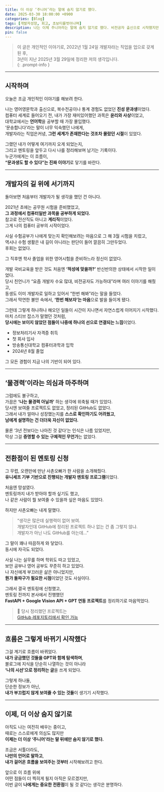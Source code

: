 ```yaml
---
title: 더 이상 ‘주니어’라는 말에 숨지 않기로 했다.
date: 2025-03-30 18:00:00 +0900
categories: [Blog]
tags: [개발자성장, 회고, 초보티를벗어나며]
description: 나는 이제 주니어라는 말에 숨지 않기로 했다. 비전공자 출신으로 시작했지만, 내가 걸어온 흐름과 쌓아온 감각은 부끄럽지 않다. 이 글은 그간의 여정을 정리하며, 나 자신을 개발자로 인정하기로 한 선언이다.
pin: false
---
```


> 이 글은 개인적인 이야기로, 2022년 1월 24일 개발자라는 직업을 업으로 갖게 된 후,  
> 3년이 지난 2025년 3월 29일에 정리한 저의 생각입니다.  
{: .prompt-info }

---

## 시작하며

오늘은 조금 개인적인 이야기를 해보려 한다.

나는 영어영문학과 출신으로, 복수전공이나 통계 경험도 없었던 **진성 문과생**이었다.  
컴퓨터 세계로 들어오기 전, 내가 가장 재미있어했던 과목은 **윤리와 사상**이었고,  
대학교에서는 **언어학**을 공부할 때 가장 몰입했다.  
‘문송합니다’라는 말이 너무 익숙했던 나에게,  
개발자라는 직업은커녕, **그런 세계가 존재한다는 것조차 몰랐던 시절**이 있었다.

그랬던 내가 어떻게 여기까지 오게 되었는지,  
그리고 멘토링을 앞두고 다시 나를 정리해보며 남기는 기록이다.  
누군가에게는 이 흐름이,  
**“문과생도 할 수 있다”는 진짜 이야기**로 닿기를 바란다.

---

## 개발자의 길 위에 서기까지

돌아보면 처음부터 개발자가 될 생각을 했던 건 아니다.

2021년 초에는 공무원 시험을 준비했었고,  
**그 과정에서 컴퓨터일반 과목을 공부하게 되었다.**  
참고로 전산직도 아니고 **계리직**이었다.  
그게 나의 컴퓨터 공부의 시작이었다.

사실 수험공부가 나에게 맞는지 확인해보려는 마음으로 그 해 3월 시험을 치렀고,  
역시나 수험 생활은 내 길이 아니라는 판단이 들어 깔끔히 그만두었다.  
후회는 없었다.

그 직후엔 학사 졸업을 위한 영어시험을 준비하느라 정신이 없었다.

개발 국비교육을 받은 것도 처음엔 **‘적성에 맞을까?’** 반신반의한 상태에서 시작한 일이었다.  
당시 친언니가 “요즘 개발자 수요 많대, 비전공자도 가능하대”라며 여러 이야기를 해줬고,  
동생도 이미 개발자로 일하고 있어서 “한번 해봐”라는 말을 들었다.  
그래서 막연한 불안 속에서, **‘한번 해보자’는 마음**으로 발을 들이게 됐다.

그런데 그렇게 하나하나 해오던 일들이 시간이 지나면서 자연스럽게 이어지기 시작했다.  
마치 스티브 잡스가 말했던 것처럼,  
**당시에는 보이지 않았던 점들이 나중에 하나의 선으로 연결되는 느낌**이었다.

- 정보처리기사 자격증 취득  
- 첫 회사 입사  
- 방송통신대학교 컴퓨터과학과 입학  
- 2024년 8월 졸업  

그 모든 경험이 지금 나의 기반이 되어 있다.

---

## ‘물경력’이라는 의심과 마주하며

그럼에도 불구하고,  
가끔은 **‘나는 물경력 아닐까’** 하는 생각에 위축될 때가 있었다.  
당시엔 보여줄 프로젝트도 없었고, 정리된 GitHub도 없었다.  
그래서 내가 얼마나 성장했는지를 **스스로 확인하기도 어려웠고**,  
**남에게 설명하는 건 더더욱 자신이 없었다.**

물론 ‘3년 전보다는 나아진 것 같다’는 인식은 나름 있었지만,  
막상 그걸 **증명할 수 있는 구체적인 무언가**는 없었다.

---

## 전환점이 된 멘토링 신청

그 무렵, 오랜만에 만난 사촌오빠가 한 사람을 소개해줬다.  
**유니세프 기부 기반으로 진행되는 개발자 멘토링 프로그램**이었다.

처음엔 망설였다.  
멘토링까지 내가 받아야 할까 싶기도 했고,  
나 같은 사람이 뭘 보여줄 수 있을까 싶은 마음도 있었다.

하지만 사촌오빠는 내게 말했다.  
> “생각은 많은데 실행력이 없어 보여.  
> 개발자인데 GitHub에 정리된 프로젝트 하나 없는 건 좀 그렇지 않냐.  
> 개발자가 아닌 나도 GitHub를 아는데…”

그 말이 꽤나 따끔하게 와 닿았다.  
동시에 자극도 되었다.

사실 나는 실무를 하며 학위도 따고 있었고,  
보안 공부나 영어 공부도 꾸준히 하고 있었다.  
나 자신에게 부끄러운 삶은 아니었지만,  
**뭔가 돌파구가 필요한 시점**이었던 것도 사실이다.

그래서 결국 멘토링에 신청했고,  
멘토링 전까지 본사에서 진행했던  
**FastAPI + Google Vision API + GPT 연동 프로젝트**를 정리하기로 마음먹었다.

> 🔗 당시 정리했던 프로젝트는  
> [GitHub 레포지토리에서 확인 가능](https://github.com/sophia9999/bizcard-ocr-gpt-demo)

---

## 흐름은 그렇게 바뀌기 시작했다

그걸 계기로 흐름이 바뀌었다.  
**내가 궁금했던 것들을 GPT와 함께 탐색하며**,  
블로그에 지식을 단순히 나열하는 것이 아니라  
**‘나의 시선’으로 정리하는 글**을 쓰게 되었다.

그렇게 하나둘,  
단순한 정보가 아닌,  
**내가 부끄럽지 않게 보여줄 수 있는 것들**이 생기기 시작했다.

---

## 이제, 더 이상 숨지 않기로

아직도 나는 여전히 배우는 중이고,  
때로는 스스로에게 의심도 많지만  
**이제는 더 이상 ‘주니어’라는 말 뒤에만 숨지 않기로 했다.**

조금은 서툴더라도,  
**나만의 언어로 말하고**,  
**내가 걸어온 흐름을 보여주는 것부터** 시작해보려고 한다.

앞으로 이 흐름 위에  
어떤 점들이 더 찍히게 될지 아직은 모르겠지만,  
이번 글이 **나에게는 중요한 전환점**이 될 것 같다는 생각은 분명하다.
